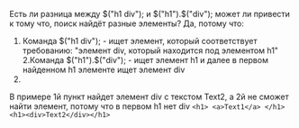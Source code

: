 Есть ли разница между $("h1 div"); и $("h1").$("div");
может ли привести к тому что, поиск найдёт разные элементы?
Да, потому что: 

1. Команда $("h1 div"); - ищет элемент, который соответствует требованию: "элемент div, который находится под элементом h1"
2.Команда $("h1").$("div"); - ищет элемент h1 и далее в первом найденном h1 элементе ищет элемент div
2. 
В примере 1й пункт найдет элемент div с текстом Text2, а 2й не сможет найти элемент, потому что в первом h1 нет div
```<h1> <a>Text1</a> </h1>```
```<h1><div>Text2</div></h1>```